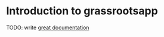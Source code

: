 # Introduction to grassrootsapp

TODO: write [great documentation](http://jacobian.org/writing/great-documentation/what-to-write/)

